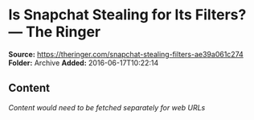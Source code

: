 # Is Snapchat Stealing for Its Filters? — The Ringer

**Source:** https://theringer.com/snapchat-stealing-filters-ae39a061c274
**Folder:** Archive
**Added:** 2016-06-17T10:22:14




## Content
*Content would need to be fetched separately for web URLs*

